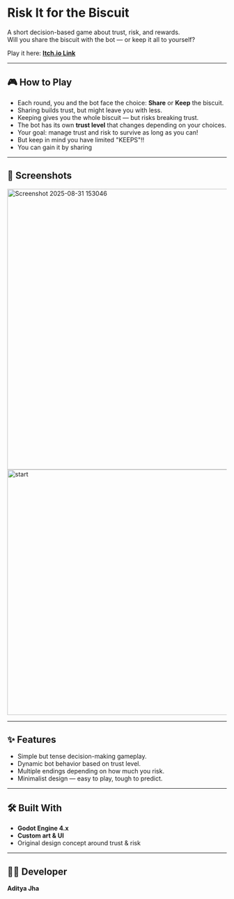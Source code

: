 # Risk It for the Biscuit  

A short decision-based game about trust, risk, and rewards.  
Will you share the biscuit with the bot — or keep it all to yourself?  

Play it here: [**Itch.io Link**](https://prolly-adi.itch.io/biscuit-trust)  

---

## 🎮 How to Play
- Each round, you and the bot face the choice: **Share** or **Keep** the biscuit.  
- Sharing builds trust, but might leave you with less.  
- Keeping gives you the whole biscuit — but risks breaking trust.  
- The bot has its own **trust level** that changes depending on your choices.  
- Your goal: manage trust and risk to survive as long as you can!  
- But keep in mind you have limited "KEEPS"!!
- You can gain it by sharing

---

## 🎨 Screenshots
<img width="1142" height="644" alt="Screenshot 2025-08-31 153046" src="https://github.com/user-attachments/assets/468ac215-4c49-4818-9ac7-eebb5d04c448" />
<img width="845" height="563" alt="start" src="https://github.com/user-attachments/assets/f6b2283a-4429-474c-a48f-2da6f165d697" />


---

## ✨ Features
- Simple but tense decision-making gameplay.  
- Dynamic bot behavior based on trust level.  
- Multiple endings depending on how much you risk.  
- Minimalist design — easy to play, tough to predict.  

---

## 🛠️ Built With
- **Godot Engine 4.x**  
- **Custom art & UI**  
- Original design concept around trust & risk  

---

## 👨‍💻 Developer
**Aditya Jha**  

